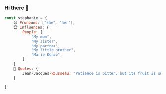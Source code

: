 ### Hi there 👋

```js
const stephanie = {
    😄 Pronouns: ["she", "her"],
    🏆 Influences: {
        People: [
            "My mom", 
            "My sister",
            "My partner",
            "My little brother",
            "Marie Kondo",
        ]
    }
    🖤 Quotes: {
        Jean-Jacques-Rousseau: "Patience is bitter, but its fruit is sweet"
    }

}
```

<!--
**Stephanie-Lucano/Stephanie-Lucano** is a ✨ _special_ ✨ repository because its `README.md` (this file) appears on your GitHub profile.

Here are some ideas to get you started:

- 🔭 I’m currently working on ...
- 🌱 I’m currently learning ...
- 👯 I’m looking to collaborate on ...
- 🤔 I’m looking for help with ...
- 💬 Ask me about ...
- 📫 How to reach me: ...
- 😄 Pronouns: ...
- ⚡ Fun fact: ...
-->
